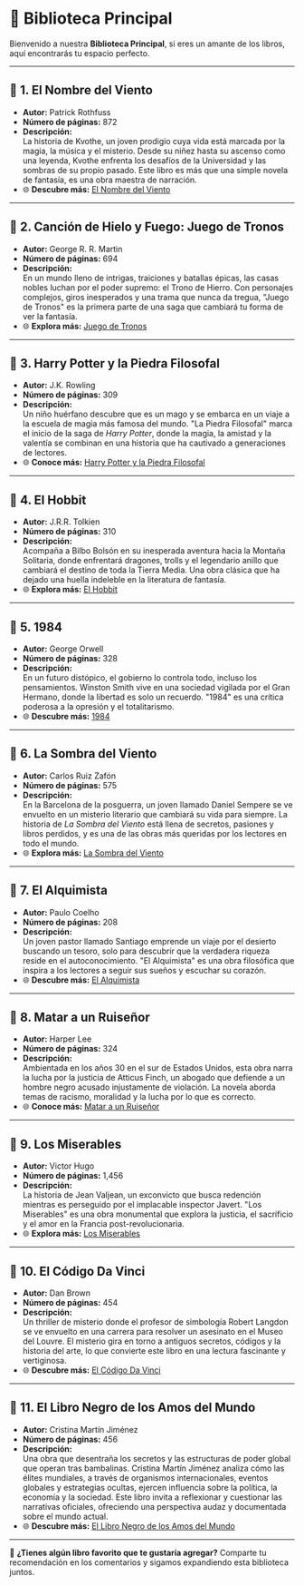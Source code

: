 # 🌟 **Biblioteca Principal**  


Bienvenido a nuestra **Biblioteca Principal**, si eres un amante de los libros, aquí encontrarás tu espacio perfecto.

---

## 📖 **1. El Nombre del Viento**  
- **Autor:** Patrick Rothfuss  
- **Número de páginas:** 872  
- **Descripción:**  
  La historia de Kvothe, un joven prodigio cuya vida está marcada por la magia, la música y el misterio. Desde su niñez hasta su ascenso como una leyenda, Kvothe enfrenta los desafíos de la Universidad y las sombras de su propio pasado. Este libro es más que una simple novela de fantasía, es una obra maestra de narración.  
- 🌐 **Descubre más:** [El Nombre del Viento](https://github.com/savamidev/BookTrack/blob/f45dcff65d2b0bdf948574eb361e58a4bd56cb6f/Biblioteca/El%20Nombre%20del%20Viento.md)

---

## 📖 **2. Canción de Hielo y Fuego: Juego de Tronos**  
- **Autor:** George R. R. Martin  
- **Número de páginas:** 694  
- **Descripción:**  
  En un mundo lleno de intrigas, traiciones y batallas épicas, las casas nobles luchan por el poder supremo: el Trono de Hierro. Con personajes complejos, giros inesperados y una trama que nunca da tregua, "Juego de Tronos" es la primera parte de una saga que cambiará tu forma de ver la fantasía.  
- 🌐 **Explora más:** [Juego de Tronos](https://github.com/savamidev/BookTrack/blob/f45dcff65d2b0bdf948574eb361e58a4bd56cb6f/Biblioteca/Canci%C3%B3n%20de%20Hielo%20y%20Fuego%3A%20Juego%20de%20Tronos.md)  

---

## 📖 **3. Harry Potter y la Piedra Filosofal**  
- **Autor:** J.K. Rowling  
- **Número de páginas:** 309  
- **Descripción:**  
  Un niño huérfano descubre que es un mago y se embarca en un viaje a la escuela de magia más famosa del mundo. "La Piedra Filosofal" marca el inicio de la saga de *Harry Potter*, donde la magia, la amistad y la valentía se combinan en una historia que ha cautivado a generaciones de lectores.  
- 🌐 **Conoce más:** [Harry Potter y la Piedra Filosofal](https://github.com/savamidev/BookTrack/blob/60fc15664e0073828b6beff21b6f46e7782f5122/Biblioteca/Harry%20Potter%20y%20la%20Piedra%20Filosofal.md)  

---

## 📖 **4. El Hobbit**  
- **Autor:** J.R.R. Tolkien  
- **Número de páginas:** 310  
- **Descripción:**  
  Acompaña a Bilbo Bolsón en su inesperada aventura hacia la Montaña Solitaria, donde enfrentará dragones, trolls y el legendario anillo que cambiará el destino de toda la Tierra Media. Una obra clásica que ha dejado una huella indeleble en la literatura de fantasía.  
- 🌐 **Explora más:** [El Hobbit](https://github.com/savamidev/BookTrack/blob/50001ebe68170a9efcfd683017d685fa55ec735a/Biblioteca/El%20Hobbit.md)  

---

## 📖 **5. 1984**  
- **Autor:** George Orwell  
- **Número de páginas:** 328  
- **Descripción:**  
  En un futuro distópico, el gobierno lo controla todo, incluso los pensamientos. Winston Smith vive en una sociedad vigilada por el Gran Hermano, donde la libertad es solo un recuerdo. "1984" es una crítica poderosa a la opresión y el totalitarismo.  
- 🌐 **Descubre más:** [1984](https://github.com/savamidev/BookTrack/blob/7259be2cd8e63863657f58e815f2b32c29e59687/Biblioteca/1984.md)  

---

## 📖 **6. La Sombra del Viento**  
- **Autor:** Carlos Ruiz Zafón  
- **Número de páginas:** 575  
- **Descripción:**  
  En la Barcelona de la posguerra, un joven llamado Daniel Sempere se ve envuelto en un misterio literario que cambiará su vida para siempre. La historia de *La Sombra del Viento* está llena de secretos, pasiones y libros perdidos, y es una de las obras más queridas por los lectores en todo el mundo.  
- 🌐 **Explora más:** [La Sombra del Viento](https://github.com/savamidev/BookTrack/blob/ab1ef766677084a4011feb3848497a9536763373/Biblioteca/La%20Sombra%20del%20Viento.md)  

---

## 📖 **7. El Alquimista**  
- **Autor:** Paulo Coelho  
- **Número de páginas:** 208  
- **Descripción:**  
  Un joven pastor llamado Santiago emprende un viaje por el desierto buscando un tesoro, solo para descubrir que la verdadera riqueza reside en el autoconocimiento. "El Alquimista" es una obra filosófica que inspira a los lectores a seguir sus sueños y escuchar su corazón.  
- 🌐 **Descubre más:** [El Alquimista](https://github.com/savamidev/BookTrack/blob/2336372ad239c9867ad257df884cbf37cf85f4ea/Biblioteca/El%20Alquimista.md)  

---

## 📖 **8. Matar a un Ruiseñor**  
- **Autor:** Harper Lee  
- **Número de páginas:** 324  
- **Descripción:**  
  Ambientada en los años 30 en el sur de Estados Unidos, esta obra narra la lucha por la justicia de Atticus Finch, un abogado que defiende a un hombre negro acusado injustamente de violación. La novela aborda temas de racismo, moralidad y la lucha por lo que es correcto.  
- 🌐 **Conoce más:** [Matar a un Ruiseñor](https://github.com/savamidev/BookTrack/blob/91b7cc3143395d3d1c1bf0aca7c1fdff1e8010a7/Biblioteca/Matar%20a%20un%20Ruise%C3%B1or.md)  

---

## 📖 **9. Los Miserables**  
- **Autor:** Victor Hugo  
- **Número de páginas:** 1,456  
- **Descripción:**  
  La historia de Jean Valjean, un exconvicto que busca redención mientras es perseguido por el implacable inspector Javert. "Los Miserables" es una obra monumental que explora la justicia, el sacrificio y el amor en la Francia post-revolucionaria.  
- 🌐 **Explora más:** [Los Miserables](https://github.com/savamidev/BookTrack/blob/e76fddc8a486212bad03df4f3b7a81f37b3f207d/Biblioteca/Los%20Miserables.md)  

---

## 📖 **10. El Código Da Vinci**  
- **Autor:** Dan Brown  
- **Número de páginas:** 454  
- **Descripción:**  
  Un thriller de misterio donde el profesor de simbología Robert Langdon se ve envuelto en una carrera para resolver un asesinato en el Museo del Louvre. El misterio gira en torno a antiguos secretos, códigos y la historia del arte, lo que convierte este libro en una lectura fascinante y vertiginosa.  
- 🌐 **Descubre más:** [El Código Da Vinci](https://github.com/savamidev/BookTrack/blob/bb6e8d047512771c6584a07a26f5641ede516a81/Biblioteca/El%20C%C3%B3digo%20Da%20Vinci.md)  

---

## 📖 **11. El Libro Negro de los Amos del Mundo**  
- **Autor:** Cristina Martín Jiménez  
- **Número de páginas:** 456  
- **Descripción:**  
  Una obra que desentraña los secretos y las estructuras de poder global que operan tras bambalinas. Cristina Martín Jiménez analiza cómo las élites mundiales, a través de organismos internacionales, eventos globales y estrategias ocultas, ejercen influencia sobre la política, la economía y la sociedad. Este libro invita a reflexionar y cuestionar las narrativas oficiales, ofreciendo una perspectiva audaz y documentada sobre el mundo actual.  
- 🌐 **Descubre más:** [El Libro Negro de los Amos del Mundo](https://github.com/savamidev/BookTrack/blob/44d032ad49808ddf88659f41cc4c29531df3cb33/Biblioteca/El%20Libro%20Negro%20de%20los%20Amos%20del%20Mundo.md)

---


🔖 **¿Tienes algún libro favorito que te gustaría agregar?** Comparte tu recomendación en los comentarios y sigamos expandiendo esta biblioteca juntos.  

